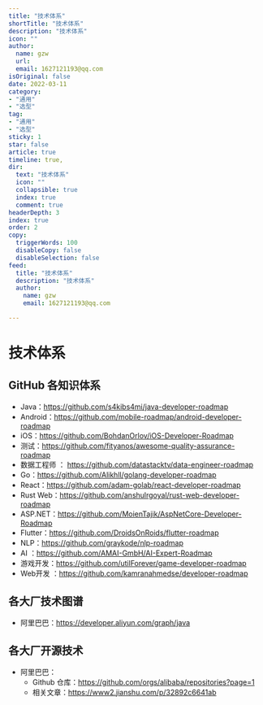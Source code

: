 ```yaml
---
title: "技术体系"
shortTitle: "技术体系"
description: "技术体系"
icon: ""
author: 
  name: gzw
  url: 
  email: 1627121193@qq.com
isOriginal: false
date: 2022-03-11
category: 
- "通用"
- "选型"
tag:
- "通用"
- "选型"
sticky: 1
star: false
article: true
timeline: true,
dir:
  text: "技术体系"
  icon: ""
  collapsible: true
  index: true
  comment: true
headerDepth: 3
index: true
order: 2
copy:
  triggerWords: 100
  disableCopy: false
  disableSelection: false
feed:
  title: "技术体系"
  description: "技术体系"
  author:
    name: gzw
    email: 1627121193@qq.com

---
```




# 技术体系

## GitHub 各知识体系

- Java：https://github.com/s4kibs4mi/java-developer-roadmap
- Android：https://github.com/mobile-roadmap/android-developer-roadmap
- iOS：https://github.com/BohdanOrlov/iOS-Developer-Roadmap
- 测试：https://github.com/fityanos/awesome-quality-assurance-roadmap
- 数据工程师 ： https://github.com/datastacktv/data-engineer-roadmap
- Go：https://github.com/Alikhll/golang-developer-roadmap
- React：https://github.com/adam-golab/react-developer-roadmap
- Rust Web：https://github.com/anshulrgoyal/rust-web-developer-roadmap
- ASP.NET：https://github.com/MoienTajik/AspNetCore-Developer-Roadmap
- Flutter：https://github.com/DroidsOnRoids/flutter-roadmap
- NLP：https://github.com/graykode/nlp-roadmap
- AI ：https://github.com/AMAI-GmbH/AI-Expert-Roadmap
- 游戏开发：https://github.com/utilForever/game-developer-roadmap
- Web开发 ：https://github.com/kamranahmedse/developer-roadmap





## 各大厂技术图谱

- 阿里巴巴：https://developer.aliyun.com/graph/java





## 各大厂开源技术

- 阿里巴巴：
  - Github 仓库：https://github.com/orgs/alibaba/repositories?page=1
  - 相关文章：https://www2.jianshu.com/p/32892c6641ab

